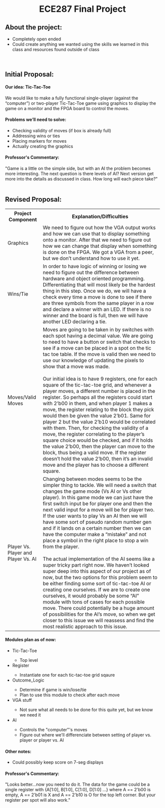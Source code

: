<h1 align = "center">ECE287 Final Project</h1>

## About the project: 
- Completely open ended
- Could create anything we wanted using the skills we learned in this class and resources found outside of class
<br>

## Initial Proposal:
#### Our idea: Tic-Tac-Toe

We would like to make a fully functional single-player (against the “computer”) or two-player Tic-Tac-Toe game using graphics to display the game on a monitor and the FPGA board to control the moves.

#### Problems we’ll need to solve:
- Checking validity of moves (if box is already full)
- Addressing wins or ties
- Placing markers for moves
- Actually creating the graphics

#### Professor's Commentary:
"Game is a little on the simple side, but with an AI the problem becomes more interesting. The next question is there levels of AI?  Next version get more into the details as discussed in class. How long will each piece take?"
<br><br>

## Revised Proposal:
<table>
  <tr>
    <th>Project Component</th>
    <th>Explanation/Difficulties</th>
  </tr>
  <tr>
    <td>Graphics</td>
    <td>We need to figure out how the VGA output works and how we can use that to display something onto a monitor. After that we need to figure out how we can change that display when something is done on the FPGA. We got a VGA from a peer, but we don’t understand how to use it yet.</td>
  </tr>
  <tr>
    <td>Wins/Tie</td>
    <td>In order to have logic of winning or losing we need to figure out the difference between hardware and object oriented programming. Differentiating that will most likely be the hardest thing in this step. Once we do, we will have a check every time a move is done to see if there are three symbols from the same player in a row and declare a winner with an LED. If there is no winner and the board is full, then we will have another LED declaring a tie.</td>
  </tr>
  <tr>
    <td>Moves/Valid Moves</td>
    <td>Moves are going to be taken in by switches with each spot having a decimal value. We are going to need to have a button or switch that checks to see if a move can be placed in a spot on the tic tac toe table. If the move is valid then we need to use our knowledge of updating the pixels to show that a move was made. <br><br>Our initial idea is to have 9 registers, one for each square of the tic-tac-toe grid, and whenever a player moves, a different number is placed in the register. So perhaps all the registers could start with 2’b00 in them, and when player 1 makes a move, the register relating to the block they pick would then be given the value 2’b01. Same for player 2 but the value 2’b10 would be correlated with them. Then, for checking the validity of a move, the register correlating to the player’s square choice would be checked, and if it holds the value 2’b00, then the player can move to the block, thus being a valid move. If the register doesn’t hold the value 2’b00, then it’s an invalid move and the player has to choose a different square.</td>
  </tr>
  <tr>
    <td>Player Vs. Player and Player Vs. AI</td>
    <td>Changing between modes seems to be the simpler thing to tackle. We will need a switch that changes the game mode (Vs AI or Vs other player). In this game mode we can just have the first switch input be for player one and then the next valid input for a move will be for player two. If the user wants to play Vs an AI then we will have some sort of pseudo random number gen and if it lands on a certain number then we can have the computer make a “mistake” and not place a symbol in the right place to stop a win from the player. <br><br>The actual implementation of the AI seems like a super tricky part right now. We haven’t looked super deep into this aspect of our project as of now, but the two options for this problem seem to be either finding some sort of tic-tac-toe AI or creating one ourselves. If we are to create one ourselves, it would probably be some “AI” module with tons of cases for each possible move. There could potentially be a huge amount of possibilities for the AI’s move, so when we get closer to this issue we will reassess and find the most realistic approach to this issue.</td>
  </tr>
</table>

#### Modules plan as of now:
<ul class="disk">
<li>Tic-Tac-Toe</li>
	<ul class="circle">
    <li>Top level</li>
  </ul>
<li>Register</li>
  <ul class="circle">
    <li>Instantiate one for each tic-tac-toe grid sqaure</li>
  </ul>
<li>Outcome_Logic</li>
  <ul class="circle">
    <li>Determine if game is win/lose/tie</li>
    <li>Plan to use this module to check after each move</li>
  </ul>
<li>VGA stuff</li>
  <ul class="circle">
    <li>Not sure what all needs to be done for this quite yet, but we know we need it</li>
  </ul>
<li>AI</li>
  <ul class="circle">
    <li>Controls the "computer"'s moves</li>
    <li>Figure out where we'll differenciate between setting of player vs. player or player vs. AI</li>
  </ul>
</li>
</ul>

#### Other notes:
- Could possibly keep score on 7-seg displays

#### Professor's Commentary:
"Looks better...now you need to do it. The data for the game could be a single register with {A[1:0], B[1:0], C[1:0], D[1:0] ...} where A == 2'b00 is empty, A == 2'b01 is X and A == 2'b10 is O for the top left corner.  But your register per spot will also work."
<br>
